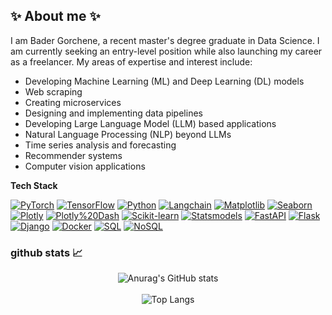 ## ✨ About me ✨

I am Bader Gorchene, a recent master's degree graduate in Data Science. I am currently seeking an entry-level position while also launching my career as a freelancer. My areas of expertise and interest include:

- Developing Machine Learning (ML) and Deep Learning (DL) models
- Web scraping
- Creating microservices
- Designing and implementing data pipelines
- Developing Large Language Model (LLM) based applications
- Natural Language Processing (NLP) beyond LLMs
- Time series analysis and forecasting
- Recommender systems
- Computer vision applications

**Tech Stack**

[![PyTorch](https://img.shields.io/badge/PyTorch-%23EE4B2B.svg?style=flat-square&logo=pytorch)](https://pytorch.org/)
[![TensorFlow](https://img.shields.io/badge/TensorFlow-%23FF6F00.svg?style=flat-square&logo=tensorflow)](https://www.tensorflow.org/)
[![Python](https://img.shields.io/badge/python-%3776AB.svg?style=flat-square&logo=python)](https://www.python.org/)
[![Langchain](https://img.shields.io/badge/Langchain-%23007bff.svg?style=flat-square&logo=langchain)](https://www.langchain.com/)
[![Matplotlib](https://img.shields.io/badge/Matplotlib-blue?style=flat-square)](https://matplotlib.org/)
[![Seaborn](https://img.shields.io/badge/Seaborn-green?style=flat-square)](https://seaborn.pydata.org/)
[![Plotly](https://img.shields.io/badge/Plotly-orange?style=flat-square)](https://plotly.com/)
[![Plotly%20Dash](https://img.shields.io/badge/Plotly%20Dash-purple?style=flat-square)](https://dash.plotly.com/)
[![Scikit-learn](https://img.shields.io/badge/Scikit-learn-yellow?style=flat-square)](https://scikit-learn.org/)
[![Statsmodels](https://img.shields.io/badge/Statsmodels-red?style=flat-square)](https://www.statsmodels.org/stable/index.html)
[![FastAPI](https://img.shields.io/badge/FastAPI-0.85.2-blue?style=flat-square)](https://fastapi.tiangolo.com/)
[![Flask](https://img.shields.io/badge/Flask-2.2.3-orange?style=flat-square)](https://flask.palletsprojects.com/)
[![Django](https://img.shields.io/badge/Django-4.2-green?style=flat-square)](https://www.djangoproject.com/)
[![Docker](https://img.shields.io/badge/Docker-Latest-blue?style=flat-square&logo=docker)](https://www.docker.com/)
[![SQL](https://img.shields.io/badge/SQL-blue?style=flat-square)](https://en.wikipedia.org/wiki/SQL)
[![NoSQL](https://img.shields.io/badge/NoSQL-orange?style=flat-square)](https://en.wikipedia.org/wiki/NoSQL)


### github stats 📈

<div align="center">
  
![![Anurag's GitHub stats](https://github-readme-stats.vercel.app/api?username=bunshee)](https://github.com/anuraghazra/github-readme-stats)
<br></br>
![![Top Langs](https://github-readme-stats.vercel.app/api/top-langs/?username=bunshee&layout=pie)](https://github.com/anuraghazra/github-readme-stats)

</div>
